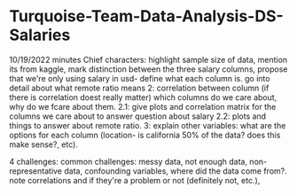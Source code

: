 # Turquoise-Team-Data-Analysis-DS-Salaries
10/19/2022 minutes
Chief characters: highlight sample size of data, mention its from kaggle, mark distinction between the three salary columns, propose that we're only using salary in usd- define what each column is. go into detail about what remote ratio means
2: correlation between column (if there is correlation doest really matter) which columns do we care about, why do we fcare about them. 
2.1: give plots and correlation matrix for the columns we care about to answer question about salary
2.2: plots and things to answer about remote ratio. 
3: explain other variables: what are the options for each column (location- is california 50% of the data? does this make sense?, etc). 

4 challenges: common challenges: messy data, not enough data, non-representative data, confounding variables, where did the data come from?. note correlations and if they're a problem or not (definitely not, etc.),  
